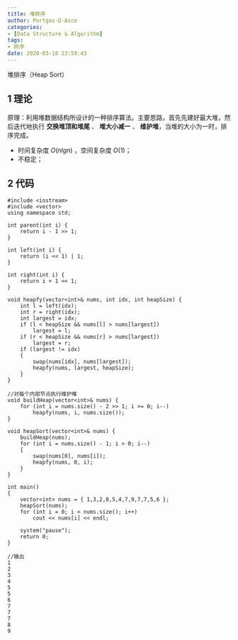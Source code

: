 ```yaml
---
title: 堆排序
author: Portgas·D·Asce
categories:
- [Data Structure & Algorithm]
tags:
- 排序
date: 2020-03-18 23:59:43
---
```


堆排序（Heap Sort）

<!--more-->
## 1 理论
原理：利用堆数据结构所设计的一种排序算法。主要思路，首先先建好最大堆，然后迭代地执行 **交换堆顶和堆尾** 、 **堆大小减一** 、 **维护堆**，当堆的大小为一时，排序完成。

- 时间复杂度 $O(nlgn)$ ，空间复杂度 $O(1)$；
- 不稳定；
## 2 代码
```
#include <iostream>
#include <vector>
using namespace std;

int parent(int i) {
	return i - 1 >> 1;
}

int left(int i) {
	return (i << 1) | 1;
}

int right(int i) {
	return i + 1 << 1;
}

void heapfy(vector<int>& nums, int idx, int heapSize) {
	int l = left(idx);
	int r = right(idx);
	int largest = idx;
	if (l < heapSize && nums[l] > nums[largest])
		largest = l;
	if (r < heapSize && nums[r] > nums[largest])
		largest = r;
	if (largest != idx)
	{
		swap(nums[idx], nums[largest]);
		heapfy(nums, largest, heapSize);
	}
}

//对每个内部节点执行维护堆
void buildHeap(vector<int>& nums) {
	for (int i = nums.size() - 2 >> 1; i >= 0; i--)
		heapfy(nums, i, nums.size());
}

void heapSort(vector<int>& nums) {
	buildHeap(nums);
	for (int i = nums.size() - 1; i > 0; i--)
	{
		swap(nums[0], nums[i]);
		heapfy(nums, 0, i);
	}
}

int main()
{
	vector<int> nums = { 1,3,2,8,5,4,7,9,7,7,5,6 };
	heapSort(nums);
	for (int i = 0; i < nums.size(); i++)
		cout << nums[i] << endl;

	system("pause");
    return 0;
}

//输出
1
2
3
4
5
5
6
7
7
7
8
9
```